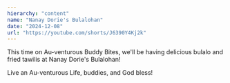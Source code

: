 ```yaml
---
hierarchy: "content"
name: "Nanay Dorie's Bulalohan"
date: "2024-12-08"
url: "https://youtube.com/shorts/J6390Y4Kj2k"
---
```


This time on Au-venturous Buddy Bites, we'll be having delicious bulalo and fried tawilis at Nanay Dorie's Bulalohan!

Live an Au-venturous Life, buddies, and God bless!

